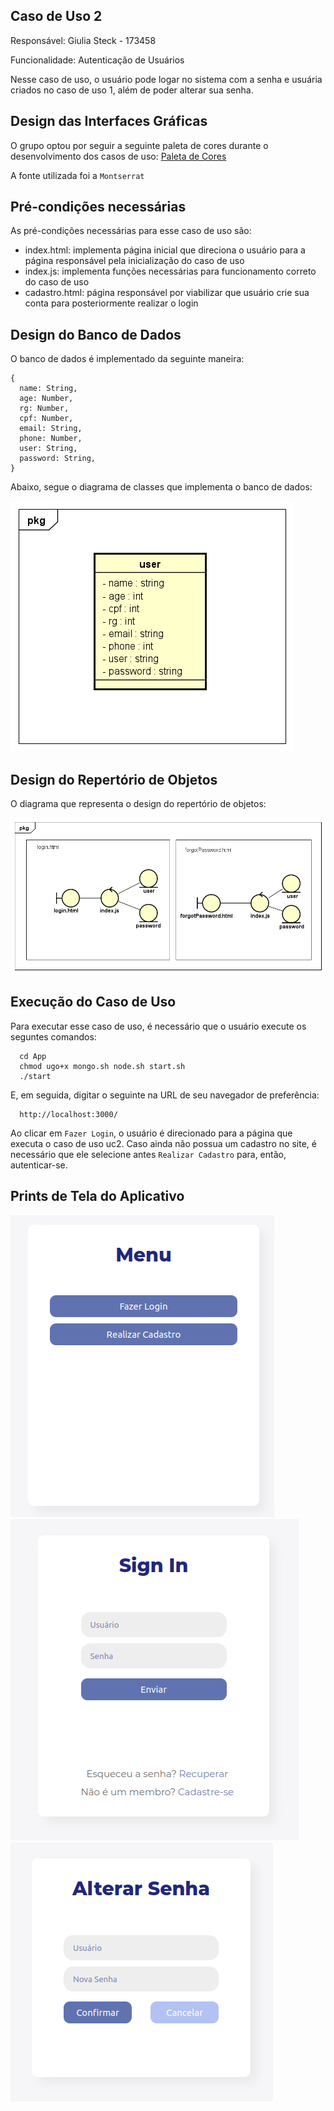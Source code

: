 ## Caso de Uso 2

Responsável: Giulia Steck - 173458

Funcionalidade:  Autenticação de Usuários

Nesse caso de uso, o usuário pode logar no sistema com a senha e usuária criados no caso de uso 1, além de poder alterar sua senha.

## Design das Interfaces Gráficas

O grupo optou por seguir a seguinte paleta de cores durante o desenvolvimento dos casos de uso: [Paleta de Cores](https://www.schemecolor.com/purple-blue.php)

A fonte utilizada foi a ```Montserrat```

## Pré-condições necessárias

As pré-condições necessárias para esse caso de uso são:

* index.html: implementa página inicial que direciona o usuário para a página responsável pela inicialização do caso de uso
* index.js: implementa funções necessárias para funcionamento correto do caso de uso
* cadastro.html: página responsável por viabilizar que usuário crie sua conta para posteriormente realizar o login

## Design do Banco de Dados

O banco de dados é implementado da seguinte maneira:

```
{
  name: String,
  age: Number,
  rg: Number,
  cpf: Number,
  email: String,
  phone: Number,
  user: String,
  password: String,
}
```

Abaixo, segue o diagrama de classes que implementa o banco de dados:

![Diagrama de Classes2 173458](aula13/Imobiliaria/DesignDetalhado/uc2/assets/BancodeDados_uc2.png)

## Design do Repertório de Objetos

O diagrama que representa o design do repertório de objetos:

![Repertório de Objetos2 173458](aula13/Imobiliaria/DesignDetalhado/uc2/assets/RepertorioObjetos_uc2.png)

## Execução do Caso de Uso

Para executar esse caso de uso, é necessário que o usuário execute os seguntes comandos:

```
  cd App
  chmod ugo+x mongo.sh node.sh start.sh
  ./start
```

E, em seguida, digitar o seguinte na URL de seu navegador de preferência:

```
  http://localhost:3000/
```

Ao clicar em `Fazer Login`, o usuário é direcionado para a página que executa o caso de uso uc2. Caso ainda não possua um cadastro no site, é necessário que ele selecione antes `Realizar Cadastro` para, então, autenticar-se.

## Prints de Tela do Aplicativo

![Pagina Menu2 173458](aula13/Imobiliaria/DesignDetalhado/uc2/assets/pagina_menu.png)
![Pagina Login 173458](aula13/Imobiliaria/DesignDetalhado/uc2/assets/pagina_login.png)
![Pagina Alterar 173458](aula13/Imobiliaria/DesignDetalhado/uc2/assets/pagina_alterarsenha.png)
